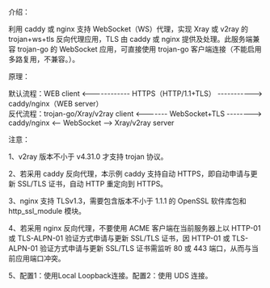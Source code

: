 介绍：

利用 caddy 或 nginx 支持 WebSocket（WS）代理，实现 Xray 或 v2ray 的 trojan+ws+tls 反向代理应用，TLS 由 caddy 或 nginx 提供及处理。此服务端兼容 trojan-go 的 WebSocket 应用，可直接使用 trojan-go 客户端连接（不能启用多路复用，不兼容。）。

原理：

默认流程：WEB client <------------ HTTPS（HTTP/1.1+TLS） -----------> caddy/nginx（WEB server）  
反代流程：trojan-go/Xray/v2ray client <------- WebSocket+TLS --------> caddy/nginx <-- WebSocket --> Xray/v2ray server

注意：

1、v2ray 版本不小于 v4.31.0 才支持 trojan 协议。

2、若采用 caddy 反向代理，本示例 caddy 支持自动 HTTPS，即自动申请与更新 SSL/TLS 证书，自动 HTTP 重定向到 HTTPS。

3、nginx 支持 TLSv1.3，需要包含版本不小于 1.1.1 的 OpenSSL 软件库包和 http_ssl_module 模块。

4、若采用 nginx 反向代理，不要使用 ACME 客户端在当前服务器上以 HTTP-01 或 TLS-ALPN-01 验证方式申请与更新 SSL/TLS 证书，因 HTTP-01 或 TLS-ALPN-01 验证方式申请与更新 SSL/TLS 证书需监听 80 或 443 端口，从而与当前应用端口冲突。

5、配置1：使用Local Loopback连接。配置2：使用 UDS 连接。
